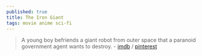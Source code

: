 ```yaml
---
published: true
title: The Iron Giant
tags: movie anime sci-fi
---
```

> A young boy befriends a giant robot from outer space that a paranoid government agent wants to destroy. - [imdb](https://www.imdb.com/title/tt0129167/) / [pinterest](https://www.pinterest.com/cogwurx/the-iron-giant/)
